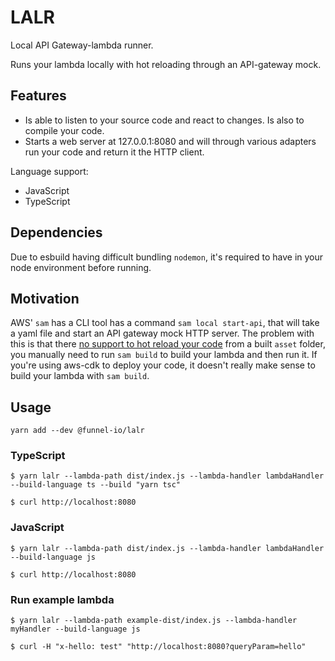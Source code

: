 # LALR

Local API Gateway-lambda runner.

Runs your lambda locally with hot reloading through an API-gateway mock.

## Features

- Is able to listen to your source code and react to changes. Is also to compile your code.
- Starts a web server at 127.0.0.1:8080 and will through various adapters run your code and return it the HTTP client.

Language support:

- JavaScript
- TypeScript

## Dependencies

Due to esbuild having difficult bundling `nodemon`, it's required to have in your node environment before running.

## Motivation

AWS' `sam` has a CLI tool has a command `sam local start-api`, that will take a yaml file and start an API gateway mock HTTP server. The problem with this is that there [no support to hot reload your code](https://github.com/aws/aws-sam-cli/issues/901) from a built `asset` folder, you manually need to run `sam build` to build your lambda and then run it. If you're using aws-cdk to deploy your code, it doesn't really make sense to build your lambda with `sam build`.

## Usage

`yarn add --dev @funnel-io/lalr`

### TypeScript

`$ yarn lalr --lambda-path dist/index.js --lambda-handler lambdaHandler --build-language ts --build "yarn tsc"`

`$ curl http://localhost:8080`

### JavaScript

`$ yarn lalr --lambda-path dist/index.js --lambda-handler lambdaHandler --build-language js`

`$ curl http://localhost:8080`

### Run example lambda

`$ yarn lalr --lambda-path example-dist/index.js --lambda-handler myHandler --build-language js`

`$ curl -H "x-hello: test" "http://localhost:8080?queryParam=hello"`
